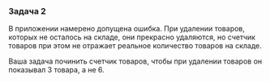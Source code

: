 ### Задача 2

В приложении намерено допущена ошибка.
При удалении товаров, которых не осталось на складе, они прекрасно удаляются, но счетчик товаров при этом не отражает реальное количество товаров на складе.

Ваша задача починить счетчик товаров, чтобы при удалении товаров он показывал 3 товара, а не 6.
